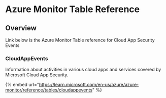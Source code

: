 # Azure Monitor Table Reference

## Overview

Link below is the Azure Monitor Table reference for Cloud App Security Events

### CloudAppEvents <a href="#cloudappevents" id="cloudappevents"></a>

Information about activities in various cloud apps and services covered by Microsoft Cloud App Security.

{% embed url="https://learn.microsoft.com/en-us/azure/azure-monitor/reference/tables/cloudappevents" %}
